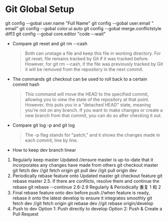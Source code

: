 # Git Global Setup

git config --gobal user.name "Full Name"
git config --gobal user.email " email"
git config --gobal color.ui auto
git config --gobal merge.conflictstyle diff3
git config --gobal core.editor "code --wait"

- Compare git reset and git rm --cash

  > Both can unstage a file and keep this file in working directory.
  > For git reset, file remains tracked by Git if it was tracked before. However, for git rm --cash, if the file was previously tracked by Git it will be removed from the repository in the next commit.

- The commands git checkout can be used to roll back to a certain commit hash

  > This command will move the HEAD to the specified commit, allowing you to view the state of the repository at that point. However, this puts you in a "detached HEAD" state, meaning you're not on any branch. If you want to make changes or create a new branch from that commit, you can do so after checking it out.

- Compare git log -p and git log

  > The -p flag stands for "patch," and it shows the changes made in each commit, line by line.

- How to keep dev branch linear

1.  Regularly keep master Updated //ensure master is up-to-date that it incorporates any changes have made from others
    git checkout master
    git fetch dev //git fetch origin
    git pull dev //git pull origin dev
2.  Periodically rebase feature onto Updated master
    git checkout feature
    git rebase master
    2.5. If there are conflicts, resolve them and continue the rebase
    git rebase --continue
    2.6-2.9 Regularly & Periodically 重复 1 和 2
3.  Final rebase feature onto dev before push //when feature is ready, rebase it onto the latest develop to ensure it integrates smoothly
    git fetch dev //git fetch origin
    git rebase dev //git rebase origin/develop
4.  Push to dev
    Option 1: Push directly to develop
    Option 2: Push & Create a Pull Request

